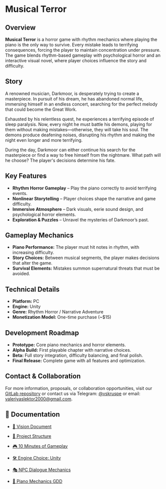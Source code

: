 # Musical Terror

## Overview
**Musical Terror** is a horror game with rhythm mechanics where playing the piano is the only way to survive. Every mistake leads to terrifying consequences, forcing the player to maintain concentration under pressure. The game blends rhythm-based gameplay with psychological horror and an interactive visual novel, where player choices influence the story and difficulty.

## Story
A renowned musician, Darkmoor, is desperately trying to create a masterpiece. In pursuit of his dream, he has abandoned normal life, immersing himself in an endless concert, searching for the perfect melody that could become the Great Work.

Exhausted by his relentless quest, he experiences a terrifying episode of sleep paralysis. Now, every night he must battle his demons, playing for them without making mistakes—otherwise, they will take his soul. The demons produce deafening noises, disrupting his rhythm and making the night even longer and more terrifying.

During the day, Darkmoor can either continue his search for the masterpiece or find a way to free himself from the nightmare. What path will he choose? The player's decisions determine his fate.

## Key Features
- **Rhythm Horror Gameplay** – Play the piano correctly to avoid terrifying events.
- **Nonlinear Storytelling** – Player choices shape the narrative and game difficulty.
- **Immersive Atmosphere** – Dark visuals, eerie sound design, and psychological horror elements.
- **Exploration & Puzzles** – Unravel the mysteries of Darkmoor’s past.

## Gameplay Mechanics
- **Piano Performance:** The player must hit notes in rhythm, with increasing difficulty.
- **Story Choices:** Between musical segments, the player makes decisions that alter the game.
- **Survival Elements:** Mistakes summon supernatural threats that must be avoided.

## Technical Details
- **Platform:** PC
- **Engine:** Unity
- **Genre:** Rhythm Horror / Narrative Adventure
- **Monetization Model:** One-time purchase (~$15)

## Development Roadmap
- **Prototype:** Core piano mechanics and horror elements.
- **Alpha Build:** First playable chapter with narrative choices.
- **Beta:** Full story integration, difficulty balancing, and final polish.
- **Final Release:** Complete game with all features and optimization.

## Contact & Collaboration
For more information, proposals, or collaboration opportunities, visit our [GitLab repository](#) or contact us via Telegram: [@vskruspe](https://t.me/vskruspe) or email: [valeriyaslektor2000@gmail.com](mailto:valeriyaslektor2000@gmail.com).

## 📖 Documentation

- [📝 Vision Document](docs/vision-document.md)

- [📖 Project Structure](docs/project-structure.md)

- [🎮 10 Minutes of Gameplay](docs/gameplay-ten-minutes.md)

- [🛠 Engine Choice: Unity](docs/engine-choice-unity.md)

- [🎭 NPC Dialogue Mechanics](docs/npc-dialogue-mechanics.md)

- [🎹 Piano Mechanics GDD](docs/piano-mechanics-gdd.md)




